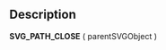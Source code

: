 ﻿<!-- SVG_PATH_CLOSE ( parentReference ) -> parentReference (Text)-->## Description **SVG\_PATH\_CLOSE** ( parentSVGObject ) 
